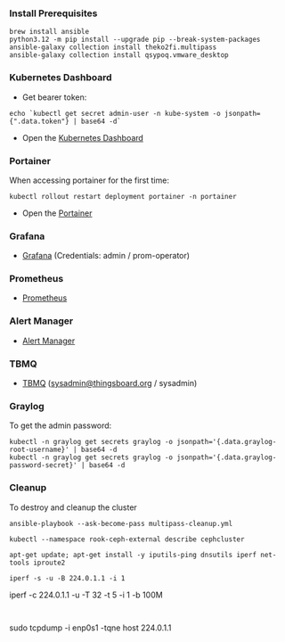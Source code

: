 ### Install Prerequisites

```
brew install ansible
python3.12 -m pip install --upgrade pip --break-system-packages
ansible-galaxy collection install theko2fi.multipass
ansible-galaxy collection install qsypoq.vmware_desktop
```

### Kubernetes Dashboard

* Get bearer token:

```
echo `kubectl get secret admin-user -n kube-system -o jsonpath={".data.token"} | base64 -d`
```

* Open the [Kubernetes Dashboard](https://dashboard.local)

### Portainer

When accessing portainer for the first time:

```
kubectl rollout restart deployment portainer -n portainer
```

* Open the [Portainer](https://portainer.local)

### Grafana

* [Grafana](https://grafana.local) (Credentials: admin / prom-operator)

### Prometheus

* [Prometheus](https://prometheus.local)


### Alert Manager

* [Alert Manager](https://alertmanager.local)


### TBMQ

 * [TBMQ](http://tbmq.local) (sysadmin@thingsboard.org / sysadmin)


 ### Graylog

 To get the admin password:

 ```
 kubectl -n graylog get secrets graylog -o jsonpath='{.data.graylog-root-username}' | base64 -d
 kubectl -n graylog get secrets graylog -o jsonpath='{.data.graylog-password-secret}' | base64 -d
 ```

### Cleanup 

To destroy and cleanup the cluster

```
ansible-playbook --ask-become-pass multipass-cleanup.yml 
```

```
kubectl --namespace rook-ceph-external describe cephcluster
```

```
apt-get update; apt-get install -y iputils-ping dnsutils iperf net-tools iproute2 
```

```
iperf -s -u -B 224.0.1.1 -i 1

```
iperf -c 224.0.1.1 -u -T 32 -t 5 -i 1 -b 100M
```


```
sudo tcpdump -i enp0s1 -tqne host 224.0.1.1
```